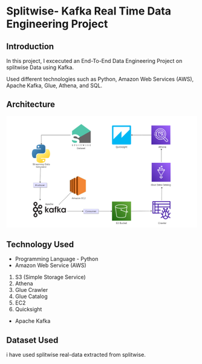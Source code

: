 # Splitwise- Kafka Real Time Data Engineering Project

## Introduction 
In this project, I excecuted an End-To-End Data Engineering Project on splitwise Data using Kafka.

Used different technologies such as Python, Amazon Web Services (AWS), Apache Kafka, Glue, Athena, and SQL.

## Architecture 
<img src="Architecture.jpg">

## Technology Used
- Programming Language - Python
- Amazon Web Service (AWS)
1. S3 (Simple Storage Service)
2. Athena
3. Glue Crawler
4. Glue Catalog
5. EC2
6. Quicksight
- Apache Kafka


## Dataset Used
i have used splitwise real-data extracted from splitwise. 


